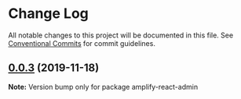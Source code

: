 # Change Log

All notable changes to this project will be documented in this file.
See [Conventional Commits](https://conventionalcommits.org) for commit guidelines.

## [0.0.3](https://github.com/hupe1980/amplify-material-ui/compare/amplify-react-admin@0.0.2...amplify-react-admin@0.0.3) (2019-11-18)

**Note:** Version bump only for package amplify-react-admin
